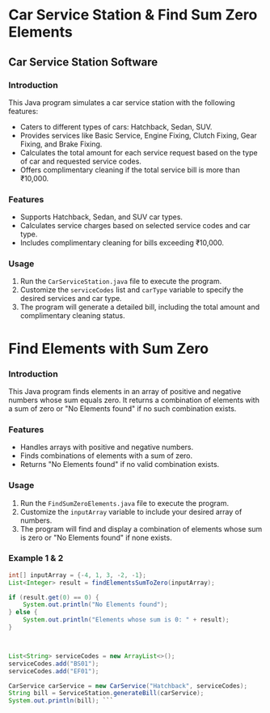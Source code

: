 # Car Service Station & Find Sum Zero Elements

## Car Service Station Software

### Introduction
This Java program simulates a car service station with the following features:
- Caters to different types of cars: Hatchback, Sedan, SUV.
- Provides services like Basic Service, Engine Fixing, Clutch Fixing, Gear Fixing, and Brake Fixing.
- Calculates the total amount for each service request based on the type of car and requested service codes.
- Offers complimentary cleaning if the total service bill is more than ₹10,000.

### Features
- Supports Hatchback, Sedan, and SUV car types.
- Calculates service charges based on selected service codes and car type.
- Includes complimentary cleaning for bills exceeding ₹10,000.

### Usage
1. Run the `CarServiceStation.java` file to execute the program.
2. Customize the `serviceCodes` list and `carType` variable to specify the desired services and car type.
3. The program will generate a detailed bill, including the total amount and complimentary cleaning status.

#  Find Elements with Sum Zero 

### Introduction
This Java program finds elements in an array of positive and negative numbers whose sum equals zero. It returns a combination of elements with a sum of zero or "No Elements found" if no such combination exists.

### Features
- Handles arrays with positive and negative numbers.
- Finds combinations of elements with a sum of zero.
- Returns "No Elements found" if no valid combination exists.

### Usage
1. Run the `FindSumZeroElements.java` file to execute the program.
2. Customize the `inputArray` variable to include your desired array of numbers.
3. The program will find and display a combination of elements whose sum is zero or "No Elements found" if none exists.

### Example 1 & 2
```java
int[] inputArray = {-4, 1, 3, -2, -1};
List<Integer> result = findElementsSumToZero(inputArray);

if (result.get(0) == 0) {
    System.out.println("No Elements found");
} else {
    System.out.println("Elements whose sum is 0: " + result);
}



List<String> serviceCodes = new ArrayList<>();
serviceCodes.add("BS01");
serviceCodes.add("EF01");

CarService carService = new CarService("Hatchback", serviceCodes);
String bill = ServiceStation.generateBill(carService);
System.out.println(bill); ```
